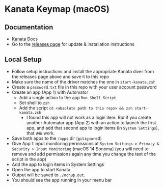 # Kanata Keymap (macOS)

## Documentation

- [Kanata Docs](https://github.com/jtroo/kanata/blob/main/docs/config.adoc)
- Go to the [releases page](https://github.com/jtroo/kanata/releases) for update & installation instructions

## Local Setup

- Follow setup instructions and install the appropriate Kanata diver from the releases page above and save it to this repo
- Make sure the name of the driver matches the one in `start-kanata.zsh`
- Create a `password.txt` file in this repo with your user account password
- Create an app (App 1) with Automator
  - Add a single action to the app `Run Shell Script`
  - Set shell to `zsh`
  - Add the script `cd <absolute path to this repo> && zsh start-kanata.zsh`
    - I found this app will not work as a login item. _But_ if you create another Automator app (App 2) with an action to launch the first app, and add that second app to login items (in `System Settings`), that _will_ work.
- Save both apps to the `/apps` dir (`gitignore`d)
- Give App 1 input monitoring permissions at `System Settings > Privacy & Security > Input Monitoring` (macOS 14 Sonoma) (you will need to remove and add permissions again any time you change the text of the script in the app)
- Add the app to login items in System Settings
- Open the app to start Kanata.
- Output will be saved to `./nohup.out`.
- You should see the app running in your menu bar
